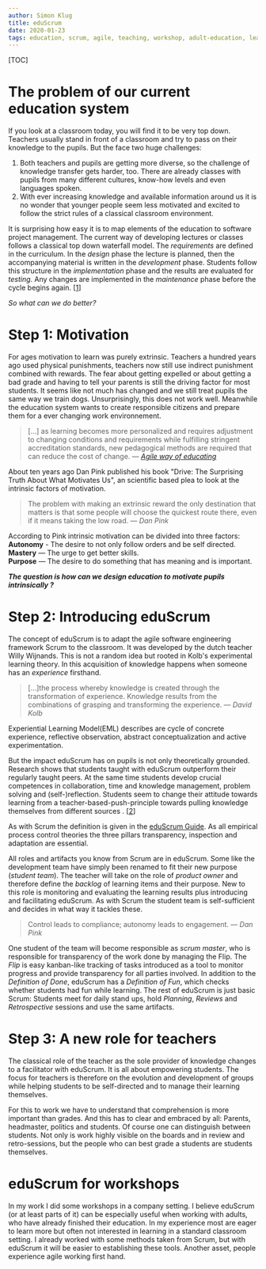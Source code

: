 ```yaml
---
author: Simon Klug
title: eduScrum 
date: 2020-01-23
tags: education, scrum, agile, teaching, workshop, adult-education, learning, adult-education, workshop program, eduScrum
---
```

[TOC]

# The problem of our current education system
If you look at a classroom today, you will find it to be very top down. Teachers usually stand in front of a classroom and try to pass on their knowledge to the pupils.  But the face two huge challenges: 
1. Both teachers and pupils are getting more diverse, so the challenge of knowledge transfer gets harder, too. There are already classes with pupils from many different cultures, know-how levels and even languages spoken.
2. With ever increasing knowledge and available information around us it is no wonder that younger people seem less motivated and excited to follow the strict rules of a classical classroom environment.

It is surprising how easy it is to map elements of the education to software project management. The current way of developing lectures or classes follows a classical top down waterfall model. The *requirements* are defined in the curriculum. In the *design* phase the lecture is planned, then the accompanying material is written in the *development* phase. Students follow this structure in the *implementation* phase and the results are evaluated for *testing*. Any changes are implemented in the *maintenance* phase before the cycle begins again. [[1]]

*So what can we do better?*

# Step 1: Motivation
For ages motivation to learn was purely extrinsic. Teachers a hundred years ago used physical punishments, teachers now still use indirect punishment combined with rewards. The fear about getting expelled or about getting a bad grade and having to tell your parents is still the driving factor for most students. It seems like not much has changed and we still treat pupils the same way we train dogs. Unsurprisingly, this does not work well. 
Meanwhile the education system wants to create responsible citizens and prepare them for a ever changing  work environnement. 

> [...] as learning becomes more personalized and requires adjustment to changing conditions and requirements while fulfilling stringent accreditation standards, new pedagogical methods are required that can reduce the cost of change. &mdash; <cite> [Agile way of educating](https://ieeexplore.ieee.org/document/7344019)</cite>



About ten years ago Dan Pink published his book "Drive: The Surprising Truth About What Motivates Us", an scientific based plea to look at the intrinsic factors of motivation.
> The problem with making an extrinsic reward the only destination that matters is that some people will choose the quickest route there, even if it means taking the low road.  &mdash; <cite> Dan Pink</cite>

According to Pink intrinsic motivation can be divided into three factors:   
**Autonomy** - The desire to not only follow orders and be self directed.  
**Mastery** — The urge to get better skills.  
**Purpose** — The desire to do something that has meaning and is important.  


***The question is how can we design education to motivate pupils intrinsically ?***

# Step 2: Introducing eduScrum

The concept of eduScrum is to adapt the agile software engineering framework Scrum to the classroom.
It was developed by the dutch teacher Willy Wijnands. This is not a random idea but rooted in Kolb's experimental learning theory. In this acquisition of knowledge happens when someone has an *experience* firsthand. 


>[...]the process whereby knowledge is created through the transformation of experience. Knowledge results from the combinations of grasping and transforming the experience. &mdash; <cite> David Kolb </cite>

Experiential Learning Model(EML) describes are cycle of concrete experience, reflective observation, abstract conceptualization and active experimentation.

But the impact eduScrum has on pupils is not only theoretically grounded. Research shows that students taught with eduScrum outperform their regularly taught peers. At the same time students develop crucial competences in collaboration, time and knowledge management, problem solving and (self-)reflection. 
Students seem to change their attitude towards learning from a teacher-based-push-principle towards pulling knowledge themselves from different sources . [[2]]

As with Scrum the definition is given in the [eduScrum Guide](http://eduscrum.nl/en/file/CKFiles/The_eduScrum_Guide_EN_1.2.pdf). As all empirical process control theories the three pillars transparency, inspection and adaptation are essential. 

All roles and artifacts you know from Scrum are in eduScrum. Some like the development team have simply been renamed to fit their new purpose (*student team*). The teacher will take on the role of *product owner* and therefore define the *backlog* of learning items and their purpose. New to this role is monitoring and evaluating the learning results plus introducing and facilitating eduScrum. As with Scrum the student team is self-sufficient and decides in what way it tackles these.

> Control leads to compliance; autonomy leads to engagement. &mdash; <cite> Dan Pink</cite>

One student of the team will become responsible as *scrum master*, who is responsible for transparency of the work done by managing the Flip. The *Flip* is easy kanban-like tracking of tasks introduced as a tool to monitor progress and provide transparency for all parties involved.
In addition to the *Definition of Done*, eduScrum  has a *Definition of Fun*, which checks whether students had fun while learning. 
The rest of eduScrum is just basic Scrum: Students meet for daily stand ups, hold *Planning*, *Reviews* and *Retrospective* sessions and use the same artifacts.


# Step 3: A new role for teachers
The classical role of the teacher as the sole provider of knowledge changes to a facilitator with eduScrum. It is all about empowering students. The focus for teachers is therefore on the evolution and development of groups while helping students to be self-directed and to manage their learning themselves.

For this to work we have to understand that comprehension is more important than grades. And this has to clear and embraced by all: Parents, headmaster, politics and students. Of course one can distinguish between students. Not only is work highly visible on the boards and in review and retro-sessions, but the people who can best grade a students are students themselves.

# eduScrum for workshops
In my work I did some workshops in a company setting. I believe eduScrum (or at least parts of it) can be especially useful when working with adults, who have already finished their education. In my experience most are eager to learn more but often not interested in learning in a standard classroom setting. I already worked with some methods taken from Scrum, but with eduScrum it will be easier to establishing these tools. 
Another asset, people experience agile working first hand.

[1]: http://eduscrum.nl/file/CKFiles/Agile_Education_sustainability-11-02915.pdf
[2]: http://eduscrum.nl/en/file/CKFiles/eduScrum_EARLIConferencePPT_1.2_CW.pdf